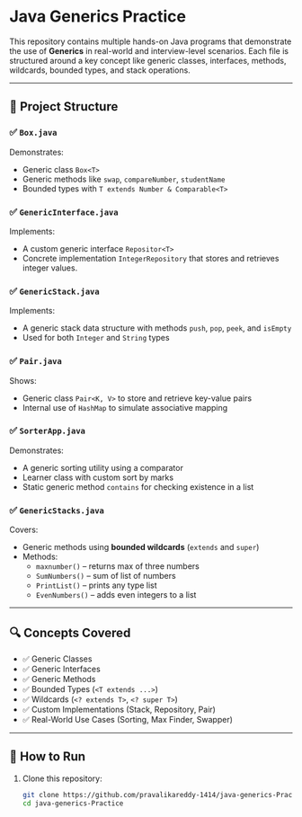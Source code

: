 # Java Generics Practice

This repository contains multiple hands-on Java programs that demonstrate the use of **Generics** in real-world and interview-level scenarios. Each file is structured around a key concept like generic classes, interfaces, methods, wildcards, bounded types, and stack operations.

---

## 📂 Project Structure

### ✅ `Box.java`
Demonstrates:
- Generic class `Box<T>`
- Generic methods like `swap`, `compareNumber`, `studentName`
- Bounded types with `T extends Number & Comparable<T>`

### ✅ `GenericInterface.java`
Implements:
- A custom generic interface `Repositor<T>`
- Concrete implementation `IntegerRepository` that stores and retrieves integer values.

### ✅ `GenericStack.java`
Implements:
- A generic stack data structure with methods `push`, `pop`, `peek`, and `isEmpty`
- Used for both `Integer` and `String` types

### ✅ `Pair.java`
Shows:
- Generic class `Pair<K, V>` to store and retrieve key-value pairs
- Internal use of `HashMap` to simulate associative mapping

### ✅ `SorterApp.java`
Demonstrates:
- A generic sorting utility using a comparator
- Learner class with custom sort by marks
- Static generic method `contains` for checking existence in a list

### ✅ `GenericStacks.java`
Covers:
- Generic methods using **bounded wildcards** (`extends` and `super`)
- Methods:
  - `maxnumber()` – returns max of three numbers
  - `SumNumbers()` – sum of list of numbers
  - `PrintList()` – prints any type list
  - `EvenNumbers()` – adds even integers to a list

---

## 🔍 Concepts Covered

- ✅ Generic Classes
- ✅ Generic Interfaces
- ✅ Generic Methods
- ✅ Bounded Types (`<T extends ...>`)
- ✅ Wildcards (`<? extends T>`, `<? super T>`)
- ✅ Custom Implementations (Stack, Repository, Pair)
- ✅ Real-World Use Cases (Sorting, Max Finder, Swapper)

---

## 🚀 How to Run

1. Clone this repository:
   ```bash
   git clone https://github.com/pravalikareddy-1414/java-generics-Practice.git
   cd java-generics-Practice
